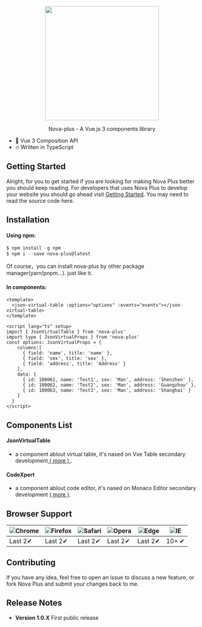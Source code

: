 <p align="center">
  <img width="300px" src="https://www.deeplightconnect.com/img/feat-01.f335a7ab.png">
</p>

<p align="center">Nova-plus - A Vue.js 3 components library</p>

- 💪 Vue 3 Composition API
- 🔥 Written in TypeScript

## Getting Started

Alright, for you to get started if you are looking for making Nova Plus better you should keep reading.
For developers that uses Nova Plus to develop your website you should go ahead visit [Getting Started](https://github.com/jingpengju391/vite-build-packages).
You may need to read the source code here.

## Installation

#### Using npm:

```js
$ npm install -g npm
$ npm i --save nova-plus@latest
```

Of course，you can install nova-plus by other package manager(yarn/pnpm...). just like it.

#### In components:

```vue
<template>
  <json-virtual-table :options="options" :events="events"></json-virtual-table>
</template>

<script lang="ts" setup>
import { JsonVirtualTable } from 'nova-plus'
import type { JsonVirtualProps } from 'nova-plus'
const options: JsonVirtualProps = {
  	columns:[
      { field: 'name', title: 'name' },
      { field: 'sex', title: 'sex' },
      { field: 'address', title: 'Address' }
    ],
    data: [
      { id: 100061, name: 'Test1', sex: 'Man', address: 'Shenzhen' },
      { id: 100062, name: 'Test2', sex: 'Man', address: 'Guangzhou' },
      { id: 100063, name: 'Test3', sex: 'Man', address: 'Shanghai' }
    ]
  }
</script>
```

## Components List

#### JsonVirtualTable

- a component ablout virtual table, it's nased on Vxe Table secondary development[ ( more ) ](https://github.com/jingpengju391/vite-build-packages/blob/master/docs/README.TABLE.md).

#### CodeXpert

- a component ablout code editor, it's nased on Monaco Editor secondary development [ ( more )](https://github.com/jingpengju391/vite-build-packages/blob/master/docs/README.CODEXPERT.md).

## Browser Support

| ![Chrome](https://raw.github.com/alrra/browser-logos/master/src/chrome/chrome_48x48.png) | ![Firefox](https://raw.github.com/alrra/browser-logos/master/src/firefox/firefox_48x48.png) | ![Safari](https://raw.github.com/alrra/browser-logos/master/src/safari/safari_48x48.png) | ![Opera](https://raw.github.com/alrra/browser-logos/master/src/opera/opera_48x48.png) | ![Edge](https://raw.github.com/alrra/browser-logos/master/src/edge/edge_48x48.png) | ![IE](https://raw.github.com/alrra/browser-logos/master/src/archive/internet-explorer_9-11/internet-explorer_9-11_48x48.png) |
| ------------------------------------------------------------ | ------------------------------------------------------------ | ------------------------------------------------------------ | ------------------------------------------------------------ | ------------------------------------------------------------ | ------------------------------------------------------------ |
| Last 2✔                                                      | Last 2✔                                                      | Last 2✔                                                      | Last 2✔                                                      | Last 2✔                                                      | 10+ ✔                                                        |

## Contributing

If you have any idea, feel free to open an issue to discuss a new feature, or fork Nova Plus and submit your changes back to me.

## Release Notes

- **Version 1.0.X** First public release

